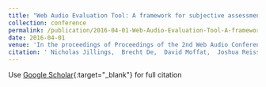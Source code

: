 ```yaml
---
title: "Web Audio Evaluation Tool: A framework for subjective assessment of audio"
collection: conference
permalink: /publication/2016-04-01-Web-Audio-Evaluation-Tool-A-framework-for-subjective-assessment-of-audio
date: 2016-04-01
venue: 'In the proceedings of Proceedings of the 2nd Web Audio Conference'
citation: ' Nicholas Jillings,  Brecht De,  David Moffat,  Joshua Reiss, &quot;Web Audio Evaluation Tool: A framework for subjective assessment of audio.&quot; In the proceedings of Proceedings of the 2nd Web Audio Conference, 2016.'
---
```

Use [Google Scholar](https://scholar.google.com/scholar?q=Web+Audio+Evaluation+Tool:+A+framework+for+subjective+assessment+of+audio){:target="_blank"} for full citation